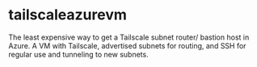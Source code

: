 # tailscaleazurevm
The least expensive way to get a Tailscale subnet router/ bastion host in Azure. A VM with Tailscale, advertised subnets for routing, and SSH for regular use and tunneling to new subnets.
